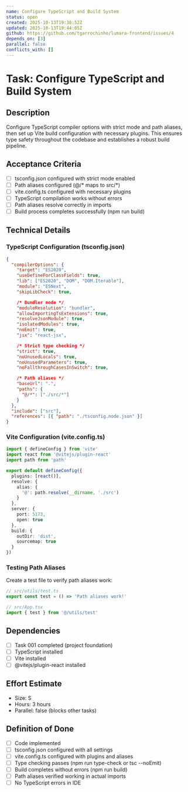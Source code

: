 ```yaml
---
name: Configure TypeScript and Build System
status: open
created: 2025-10-13T19:38:52Z
updated: 2025-10-13T19:44:05Z
github: https://github.com/tgarrochinho/lumara-frontend/issues/4
depends_on: [3]
parallel: false
conflicts_with: []
---
```


# Task: Configure TypeScript and Build System

## Description
Configure TypeScript compiler options with strict mode and path aliases, then set up Vite build configuration with necessary plugins. This ensures type safety throughout the codebase and establishes a robust build pipeline.

## Acceptance Criteria
- [ ] tsconfig.json configured with strict mode enabled
- [ ] Path aliases configured (@/* maps to src/*)
- [ ] vite.config.ts configured with necessary plugins
- [ ] TypeScript compilation works without errors
- [ ] Path aliases resolve correctly in imports
- [ ] Build process completes successfully (npm run build)

## Technical Details

### TypeScript Configuration (tsconfig.json)
```json
{
  "compilerOptions": {
    "target": "ES2020",
    "useDefineForClassFields": true,
    "lib": ["ES2020", "DOM", "DOM.Iterable"],
    "module": "ESNext",
    "skipLibCheck": true,

    /* Bundler mode */
    "moduleResolution": "bundler",
    "allowImportingTsExtensions": true,
    "resolveJsonModule": true,
    "isolatedModules": true,
    "noEmit": true,
    "jsx": "react-jsx",

    /* Strict type checking */
    "strict": true,
    "noUnusedLocals": true,
    "noUnusedParameters": true,
    "noFallthroughCasesInSwitch": true,

    /* Path aliases */
    "baseUrl": ".",
    "paths": {
      "@/*": ["./src/*"]
    }
  },
  "include": ["src"],
  "references": [{ "path": "./tsconfig.node.json" }]
}
```

### Vite Configuration (vite.config.ts)
```typescript
import { defineConfig } from 'vite'
import react from '@vitejs/plugin-react'
import path from 'path'

export default defineConfig({
  plugins: [react()],
  resolve: {
    alias: {
      '@': path.resolve(__dirname, './src')
    }
  },
  server: {
    port: 5173,
    open: true
  },
  build: {
    outDir: 'dist',
    sourcemap: true
  }
})
```

### Testing Path Aliases
Create a test file to verify path aliases work:
```typescript
// src/utils/test.ts
export const test = () => 'Path aliases work!'

// src/App.tsx
import { test } from '@/utils/test'
```

## Dependencies
- [ ] Task 001 completed (project foundation)
- [ ] TypeScript installed
- [ ] Vite installed
- [ ] @vitejs/plugin-react installed

## Effort Estimate
- Size: S
- Hours: 3 hours
- Parallel: false (blocks other tasks)

## Definition of Done
- [ ] Code implemented
- [ ] tsconfig.json configured with all settings
- [ ] vite.config.ts configured with plugins and aliases
- [ ] Type checking passes (npm run type-check or tsc --noEmit)
- [ ] Build completes without errors (npm run build)
- [ ] Path aliases verified working in actual imports
- [ ] No TypeScript errors in IDE
